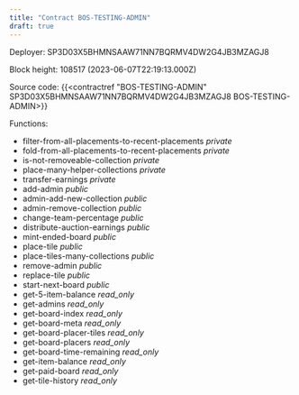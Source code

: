 ```yaml
---
title: "Contract BOS-TESTING-ADMIN"
draft: true
---
```

Deployer: SP3D03X5BHMNSAAW71NN7BQRMV4DW2G4JB3MZAGJ8


 



Block height: 108517 (2023-06-07T22:19:13.000Z)

Source code: {{<contractref "BOS-TESTING-ADMIN" SP3D03X5BHMNSAAW71NN7BQRMV4DW2G4JB3MZAGJ8 BOS-TESTING-ADMIN>}}

Functions:

* filter-from-all-placements-to-recent-placements _private_
* fold-from-all-placements-to-recent-placements _private_
* is-not-removeable-collection _private_
* place-many-helper-collections _private_
* transfer-earnings _private_
* add-admin _public_
* admin-add-new-collection _public_
* admin-remove-collection _public_
* change-team-percentage _public_
* distribute-auction-earnings _public_
* mint-ended-board _public_
* place-tile _public_
* place-tiles-many-collections _public_
* remove-admin _public_
* replace-tile _public_
* start-next-board _public_
* get-5-item-balance _read_only_
* get-admins _read_only_
* get-board-index _read_only_
* get-board-meta _read_only_
* get-board-placer-tiles _read_only_
* get-board-placers _read_only_
* get-board-time-remaining _read_only_
* get-item-balance _read_only_
* get-paid-board _read_only_
* get-tile-history _read_only_
